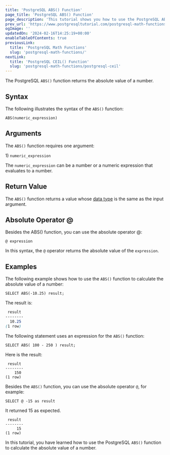 ```yaml
---
title: 'PostgreSQL ABS() Function'
page_title: 'PostgreSQL ABS() Function'
page_description: 'This tutorial shows you how to use the PostgreSQL ABS() function to calculate the absolute value of a number.'
prev_url: 'https://www.postgresqltutorial.com/postgresql-math-functions/postgresql-abs/'
ogImage: ''
updatedOn: '2024-02-16T14:25:19+00:00'
enableTableOfContents: true
previousLink:
  title: 'PostgreSQL Math Functions'
  slug: 'postgresql-math-functions/'
nextLink:
  title: 'PostgreSQL CEIL() Function'
  slug: 'postgresql-math-functions/postgresql-ceil'
---
```


The PostgreSQL `ABS()` function returns the absolute value of a number.

## Syntax

The following illustrates the syntax of the `ABS()` function:

```csssql
ABS(numeric_expression)
```

## Arguments

The `ABS()` function requires one argument:

1\) `numeric_expression`

The `numeric_expression` can be a number or a numeric expression that evaluates to a number.

## Return Value

The `ABS()` function returns a value whose [data type](../postgresql-tutorial/postgresql-time) is the same as the input argument.

## Absolute Operator @

Besides the ABS() function, you can use the absolute operator @:

```
@ expression
```

In this syntax, the `@` operator returns the absolute value of the `expression`.

## Examples

The following example shows how to use the `ABS()` function to calculate the absolute value of a number:

```
SELECT ABS(-10.25) result;
```

The result is:

```css
 result
--------
  10.25
(1 row)

```

The following statement uses an expression for the `ABS()` function:

```
SELECT ABS( 100 - 250 ) result;
```

Here is the result:

```
 result
--------
    150
(1 row)
```

Besides the `ABS()` function, you can use the absolute operator `@`, for example:

```
SELECT @ -15 as result
```

It returned 15 as expected.

```
 result
--------
     15
(1 row)
```

In this tutorial, you have learned how to use the PostgreSQL `ABS()` function to calculate the absolute value of a number.
